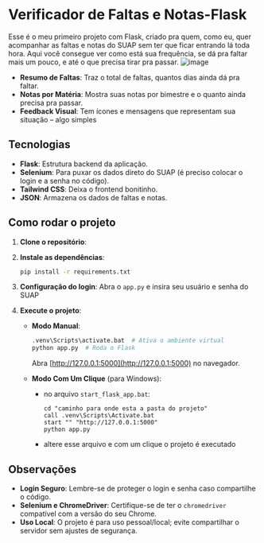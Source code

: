 # Verificador de Faltas e Notas-Flask
 Esse é o meu primeiro projeto com Flask, criado pra quem, como eu, quer acompanhar as faltas e notas do SUAP sem ter que ficar entrando lá toda hora. Aqui você consegue ver como está sua frequência, se dá pra faltar mais um pouco, e até o que precisa tirar pra passar.
![image](https://github.com/user-attachments/assets/607f4e06-442f-41ee-b703-c048e25a1982)

- **Resumo de Faltas**: Traz o total de faltas, quantos dias ainda dá pra faltar.
- **Notas por Matéria**: Mostra suas notas por bimestre e o quanto ainda precisa pra passar.
- **Feedback Visual**: Tem ícones e mensagens que representam sua situação – algo simples

## Tecnologias

- **Flask**: Estrutura backend da aplicação.
- **Selenium**: Para puxar os dados direto do SUAP (é preciso colocar o login e a senha no código).
- **Tailwind CSS**: Deixa o frontend bonitinho.
- **JSON**: Armazena os dados de faltas e notas.


## Como rodar o projeto

1. **Clone o repositório**:

2. **Instale as dependências**:
   ```bash
   pip install -r requirements.txt
   ```

3. **Configuração do login**: Abra o `app.py` e insira seu usuário e senha do SUAP

4. **Execute o projeto**:
   - **Modo Manual**:
     ```bash
     .venv\Scripts\activate.bat  # Ativa o ambiente virtual
     python app.py  # Roda o Flask
     ```
     Abra [http://127.0.0.1:5000](http://127.0.0.1:5000) no navegador.

   - **Modo Com Um Clique** (para Windows):
     - no arquivo `start_flask_app.bat`:
       ```batch
       cd "caminho para onde esta a pasta do projeto"
       call .venv\Scripts\Activate.bat
       start "" "http://127.0.0.1:5000"
       python app.py
       ```
     - altere esse arquivo e com um clique o projeto é executado 


## Observações

- **Login Seguro**: Lembre-se de proteger o login e senha caso compartilhe o código.
- **Selenium e ChromeDriver**: Certifique-se de ter o `chromedriver` compatível com a versão do seu Chrome.
- **Uso Local**: O projeto é para uso pessoal/local; evite compartilhar o servidor sem ajustes de segurança.
